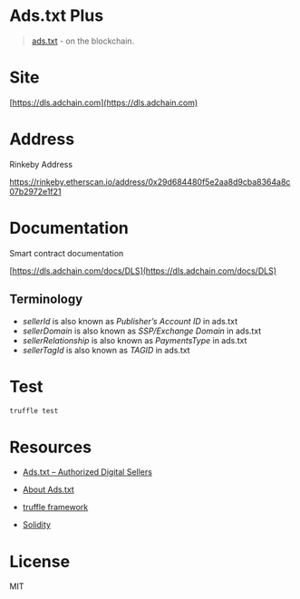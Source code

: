 # Ads.txt Plus

> [ads.txt](https://iabtechlab.com/ads-txt/) - on the blockchain.

# Site

[https://dls.adchain.com](https://dls.adchain.com)

# Address

Rinkeby Address

https://rinkeby.etherscan.io/address/0x29d684480f5e2aa8d9cba8364a8c07b2972e1f21

# Documentation

Smart contract documentation

[https://dls.adchain.com/docs/DLS](https://dls.adchain.com/docs/DLS)

## Terminology

 - *sellerId* is also known as *Publisher’s Account ID* in ads.txt
 - *sellerDomain* is also known as *SSP/Exchange Domain* in ads.txt
 - *sellerRelationship* is also known as *PaymentsType* in ads.txt
 - *sellerTagId* is also known as *TAGID* in ads.txt

# Test

```bash
truffle test
```

# Resources

- [Ads.txt – Authorized Digital Sellers](https://iabtechlab.com/ads-txt/)

- [About Ads.txt](https://iabtechlab.com/ads-txt-about/)

- [truffle framework](https://github.com/trufflesuite/truffle)

- [Solidity](https://solidity.readthedocs.io)

# License

MIT
